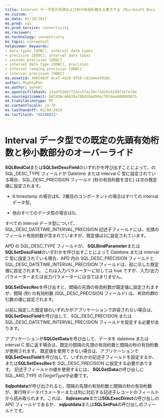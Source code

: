 ```yaml
---
title: Interval データ型の先頭および秒の有効桁数を上書きする |Microsoft Docs
ms.custom: ''
ms.date: 01/19/2017
ms.prod: sql
ms.prod_service: connectivity
ms.reviewer: ''
ms.technology: connectivity
ms.topic: conceptual
helpviewer_keywords:
- data types [ODBC], interval data types
- precision [ODBC], interval data types
- seconds precision [ODBC]
- interval data type [ODBC], precision
- interval leading precision [ODBC]
- interval precision [ODBC]
ms.assetid: 3d65493f-dce7-4d29-9f59-c63a4e47918c
author: MightyPen
ms.author: genemi
ms.openlocfilehash: 13adfb16b772acc5fac30cf3d10c6199f16f479d
ms.sourcegitcommit: b87d36c46b39af8b929ad94ec707dee8800950f5
ms.translationtype: MT
ms.contentlocale: ja-JP
ms.lasthandoff: 02/08/2020
ms.locfileid: "68100622"
---
```

# <a name="overriding-default-leading-and-seconds-precision-for-interval-data-types"></a>Interval データ型での既定の先頭有効桁数と秒小数部分のオーバーライド
**SQLBindCol**または**SQLSetDescField**のいずれかを呼び出すことによって、の SQL_DESC_TYPE フィールドが Datetime または interval C 型に設定されている場合、SQL_DESC_PRECISION フィールド (秒の有効桁数を含む) は次の既定値に設定されます。  
  
-   6 timestamp の場合は6、2番目のコンポーネントの場合はすべての interval データ型。  
  
-   他のすべてのデータ型の場合は0。  
  
 すべての interval データ型について、SQL_DESC_DATETIME_INTERVAL_PRECISION 記述子フィールドには、先頭のフィールド有効桁数が含まれていますが、既定値は2に設定されています。  
  
 APD の SQL_DESC_TYPE フィールドが、 **SQLBindParameter**または**SQLSetDescField**のいずれかを呼び出すことによって Datetime または interval C 型に設定されている場合、APD 内の SQL_DESC_PRECISION フィールドと SQL_DESC_DATETIME_INTERVAL_PRECISION フィールドは、前に示した既定値に設定されます。 これは入力パラメーターに対しては true ですが、入力/出力パラメーターまたは出力パラメーターには当てはまりません。  
  
 **SQLSetDescRec**を呼び出すと、間隔の先頭の有効桁数が既定値に設定されますが、間隔 (秒) の有効桁数 (SQL_DESC_PRECISION フィールド) は、*有効桁数*の引数の値に設定されます。  
  
 以前に指定した既定値のいずれかがアプリケーションで許容されない場合は、 **SQLSetDescField**を呼び出して、SQL_DESC_PRECISION または SQL_DESC_DATETIME_INTERVAL_PRECISION フィールドを設定する必要があります。  
  
 アプリケーションが**SQLGetData**を呼び出して、データを datetime または interval C 型に返す場合は、既定の間隔の先頭の有効桁数と間隔の秒の有効桁数が使用されます。 既定値を使用できない場合は、アプリケーションで**SQLSetDescField**を呼び出して、いずれかの記述子フィールドを設定するか、または**SQLSetDescRec**を SQL_DESC_PRECISION に設定する必要があります。 記述子フィールドの値を使用するには、 **SQLGetData**の呼び出しに SQL_ARD_TYPE の*TargetType*が必要です。  
  
 **Sqlputdata**が呼び出されると、間隔の先頭の有効桁数と間隔の秒の有効桁数が、実行時データパラメーターまたは列に対応する記述子レコードのフィールドから読み取られます。これは、 **Sqlexecute**または**SQLExecDirect**の呼び出しの APD フィールドであるか、 **sqlputdata**または**SQLSetPos**の呼び出しのフィールドです。
